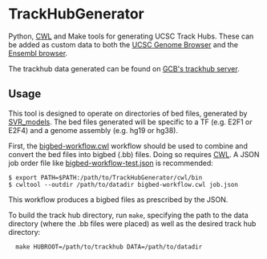 # TrackHubGenerator
Python, [CWL] and Make tools for generating UCSC Track Hubs. These can be added as custom data to both the [UCSC Genome Browser] and the [Ensembl browser].

The trackhub data generated can be found on [GCB's trackhub server].

[CWL]: https://commonwl.org
[UCSC Genome Browser]: http://genome.ucsc.edu/cgi-bin/hgHubConnect
[Ensembl browser]: http://www.ensembl.org/
[GCB's trackhub server]: http://trackhub.genome.duke.edu/tf-dna-binding-predictions/
[BedGraph format]: https://genome.ucsc.edu/goldenpath/help/bedgraph.html

## Usage

This tool is designed to operate on directories of bed files, generated by [SVR_models](https://github.com/Duke-GCB/SVR_models). The bed files generated will be specific to a TF (e.g. E2F1 or E2F4) and a genome assembly (e.g. hg19 or hg38).

First, the [bigbed-workflow.cwl](cwl/bigbed-workflow.cwl) workflow should be used to combine and convert the bed files into bigbed (.bb) files. Doing so requires [CWL]. A JSON job order file like [bigbed-workflow-test.json](cwl/bigbed-workflow-test.json) is recommended:

    $ export PATH=$PATH:/path/to/TrackHubGenerator/cwl/bin
    $ cwltool --outdir /path/to/datadir bigbed-workflow.cwl job.json

This workflow produces a bigbed files as prescribed by the JSON.

To build the track hub directory, run `make`, specifying the path to the data directory (where the .bb files were placed) as well as the desired track hub directory:

      make HUBROOT=/path/to/trackhub DATA=/path/to/datadir
